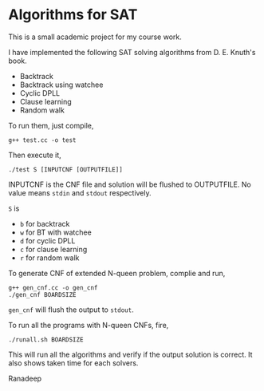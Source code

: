Algorithms for SAT
==================

This is a small academic project for my course work.

I have implemented the following SAT solving algorithms from D. E. Knuth's book.
* Backtrack
* Backtrack using watchee
* Cyclic DPLL
* Clause learning
* Random walk

To run them, just compile,

    g++ test.cc -o test

Then execute it,

    ./test S [INPUTCNF [OUTPUTFILE]]

INPUTCNF is the CNF file and solution will be flushed to OUTPUTFILE. No value means `stdin` and `stdout` respectively.

`S` is 
+ `b` for backtrack
+ `w` for BT with watchee
+ `d` for cyclic DPLL
+ `c` for clause learning
+ `r` for random walk

To generate CNF of extended N-queen problem, complie and run,

    g++ gen_cnf.cc -o gen_cnf
    ./gen_cnf BOARDSIZE

`gen_cnf` will flush the output to `stdout`.

To run all the programs with N-queen CNFs, fire,

    ./runall.sh BOARDSIZE

This will run all the algorithms and verify if the output solution is correct.
It also shows taken time for each solvers.

Ranadeep